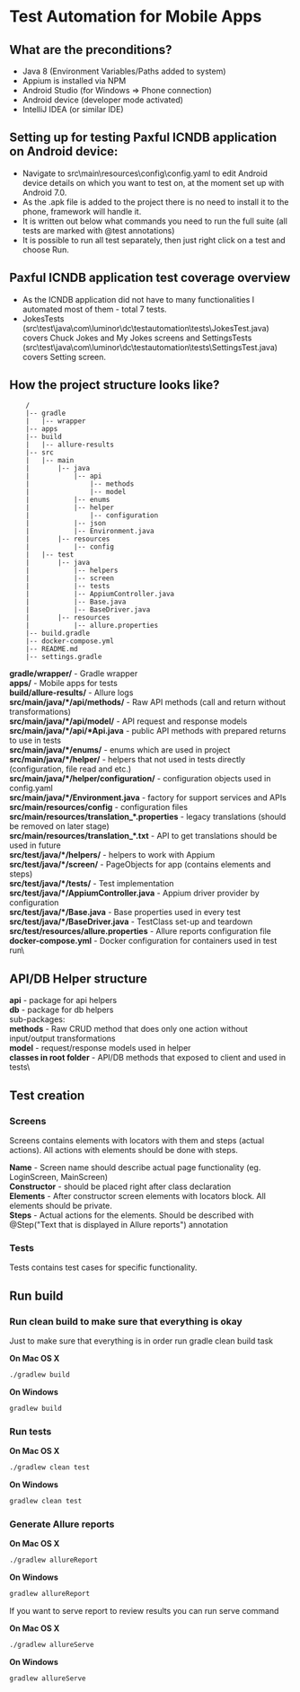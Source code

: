 # Test Automation for Mobile Apps

## What are the preconditions?
  
  * Java 8 (Environment Variables/Paths added to system)
  * Appium is installed via NPM
  * Android Studio (for Windows => Phone connection)  
  * Android device (developer mode activated)
  * IntelliJ IDEA (or similar IDE)
 
## Setting up for testing Paxful ICNDB application on Android device:

  * Navigate to src\main\resources\config\config.yaml to edit Android device details on which you want to test on, at the moment set up     with Android 7.0.
  * As the .apk file is added to the project there is no need to install it to the phone, framework will handle it.
  * It is written out below what commands you need to run the full suite (all tests are marked with @test annotations)
  * It is possible to run all test separately, then just right click on a test and choose Run. 
    
## Paxful ICNDB application test coverage overview

  * As the ICNDB application did not have to many functionalities I automated most of them - total 7 tests.
  * JokesTests (src\test\java\com\luminor\dc\testautomation\tests\JokesTest.java) covers Chuck Jokes and My Jokes screens and               SettingsTests (src\test\java\com\luminor\dc\testautomation\tests\SettingsTest.java) covers Setting screen.

## How the project structure looks like?

```
    /
    |-- gradle
    |   |-- wrapper
    |-- apps
    |-- build
    |   |-- allure-results
    |-- src
    |   |-- main
    |       |-- java
    |           |-- api
    |               |-- methods
    |               |-- model
    |           |-- enums
    |           |-- helper
    |               |-- configuration
    |           |-- json
    |           |-- Environment.java
    |       |-- resources
    |           |-- config
    |   |-- test
    |       |-- java
    |           |-- helpers
    |           |-- screen
    |           |-- tests
    |           |-- AppiumController.java
    |           |-- Base.java
    |           |-- BaseDriver.java
    |       |-- resources
    |           |-- allure.properties
    |-- build.gradle
    |-- docker-compose.yml
    |-- README.md
    |-- settings.gradle
```

**gradle/wrapper/** - Gradle wrapper\
**apps/** - Mobile apps for tests\
**build/allure-results/** - Allure logs\
**src/main/java/\*/api/methods/** - Raw API methods (call and return without transformations)\
**src/main/java/\*/api/model/** - API request and response models\
**src/main/java/\*/api/\*Api.java** - public API methods with prepared returns to use in tests\
**src/main/java/\*/enums/** - enums which are used in project\
**src/main/java/\*/helper/** - helpers that not used in tests directly (configuration, file read and etc.)\
**src/main/java/\*/helper/configuration/** - configuration objects used in config.yaml\
**src/main/java/\*/Environment.java** - factory for support services and APIs\
**src/main/resources/config** - configuration files\
**src/main/resources/translation_\*.properties** - legacy translations (should be removed on later stage)\
**src/main/resources/translation_\*.txt** - API to get translations should be used in future\
**src/test/java/\*/helpers/** - helpers to work with Appium\
**src/test/java/\*/screen/** - PageObjects for app (contains elements and steps)\
**src/test/java/\*/tests/** - Test implementation\
**src/test/java/\*/AppiumController.java** - Appium driver provider by configuration\
**src/test/java/\*/Base.java** - Base properties used in every test\
**src/test/java/\*/BaseDriver.java** - TestClass set-up and teardown\
**src/test/resources/allure.properties** - Allure reports configuration file\
**docker-compose.yml** - Docker configuration for containers used in test run\

## API/DB Helper structure

   **api** - package for api helpers\
   **db** - package for db helpers\
   sub-packages:\
   **methods** - Raw CRUD method that does only one action without input/output transformations\
   **model** - request/response models used in helper\
   **classes in root folder** - API/DB methods that exposed to client and used in tests\

## Test creation

### Screens

Screens contains elements with locators with them and steps (actual actions). All actions with elements should be done
with steps.

**Name** - Screen name should describe actual page functionality (eg. LoginScreen, MainScreen)\
**Constructor** - should be placed right after class declaration\
**Elements** - After constructor screen elements with locators block. All elements should be private.\
**Steps** - Actual actions for the elements. Should be described with @Step("Text that is displayed in Allure reports") 
annotation

### Tests

Tests contains test cases for specific functionality.


## Run build

### Run clean build to make sure that everything is okay

Just to make sure that everything is in order run gradle clean build task

**On Mac OS X**
```sh
./gradlew build
```

**On Windows**
```sh
gradlew build
```

### Run tests

**On Mac OS X**
```sh
./gradlew clean test
```

**On Windows**
```sh
gradlew clean test
```

### Generate Allure reports

**On Mac OS X**
```sh
./gradlew allureReport
```

**On Windows**
```sh
gradlew allureReport
```

If you want to serve report to review results you can run serve command

**On Mac OS X**
```sh
./gradlew allureServe
```

**On Windows**
```sh
gradlew allureServe
```



